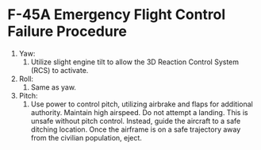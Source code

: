 # F-45A Emergency Flight Control Failure Procedure

1. Yaw:
    1. Utilize slight engine tilt to allow the 3D Reaction Control System (RCS) to activate.
2. Roll:
    1. Same as yaw.
3. Pitch:
    1. Use power to control pitch, utilizing airbrake and flaps for additional authority. Maintain high airspeed. Do not attempt a landing. This is unsafe without pitch control. Instead, guide the aircraft to a safe ditching location. Once the airframe is on a safe trajectory away from the civilian population, eject.

<br>
